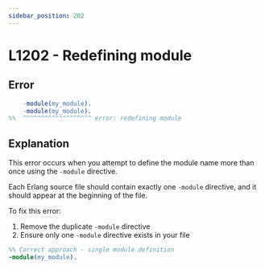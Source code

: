 ```yaml
---
sidebar_position: 202
---
```


# L1202 - Redefining module

## Error

```erlang
    -module(my_module).
    -module(my_module).
%%  ^^^^^^^^^^^^^^^^^^^ error: redefining module
```

## Explanation

This error occurs when you attempt to define the module name more than once
using the `-module` directive.

Each Erlang source file should contain exactly one `-module` directive, and it
should appear at the beginning of the file.

To fix this error:

1. Remove the duplicate `-module` directive
2. Ensure only one `-module` directive exists in your file

```erlang
%% Correct approach - single module definition
-module(my_module).
```
